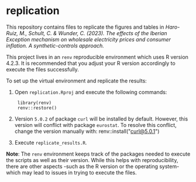 # replication

This repository contains files to replicate the figures and tables in *Haro-Ruiz, M., Schult, C. & Wunder, C. (2023). The effects of the Iberian Exception mechanism on wholesale electricity prices and consumer inflation. A synthetic-controls approach.*

This project lives in an `renv` reproducible environment which uses R version 4.2.3. It is recommended that you adjust your R version accordingly to execute the files successfully. 

To set up the virtual environment and replicate the results:

1. Open `replication.Rproj` and execute the following commands:

        library(renv) 
        renv::restore()
        
2. Version `5.0.2` of package `curl` will be installed by default. However, this version will conflict with package `eurostat`. To resolve this conflict, change the version manually with: 
        renv::install("curl@5.0.1")

3. Execute `replicate_results.R`.

**Note**: The `renv` environment keeps track of the packages needed to execute the scripts as well as their version. While this helps with reproducibility, there are other aspects -such as the R version or the operating system- which may lead to issues in trying to execute the files.